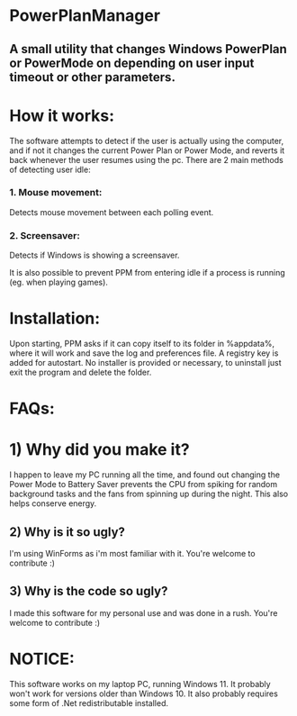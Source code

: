 # PowerPlanManager
## A small utility that changes Windows PowerPlan or PowerMode on depending on user input timeout or other parameters.


# How it works:
The software attempts to detect if the user is actually using the computer, and if not it changes the current Power Plan or Power Mode, and reverts it back whenever the user resumes using the pc.
There are 2 main methods of detecting user idle:
### 1. Mouse movement:
Detects mouse movement between each polling event.
### 2. Screensaver:
Detects if Windows is showing a screensaver.

It is also possible to prevent PPM from entering idle if a process is running (eg. when playing games).

# Installation:
Upon starting, PPM asks if it can copy itself to its folder in %appdata%, where it will work and save the log and preferences file.
A registry key is added for autostart.
No installer is provided or necessary, to uninstall just exit the program and delete the folder.

# FAQs:
# 1) Why did you make it?
I happen to leave my PC running all the time, and found out changing the Power Mode to Battery Saver prevents the CPU from spiking for random background tasks and the fans from spinning up during the night. This also helps conserve energy.

## 2) Why is it so ugly?
I'm using WinForms as i'm most familiar with it. You're welcome to contribute :)

## 3) Why is the code so ugly?
I made this software for my personal use and was done in a rush. You're welcome to contribute :)

# NOTICE:
This software works on my laptop PC, running Windows 11. It probably won't work for versions older than Windows 10. 
It also probably requires some form of .Net redistributable installed.
